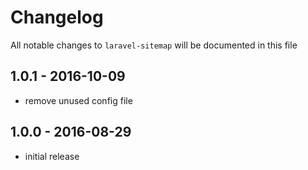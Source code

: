 # Changelog

All notable changes to `laravel-sitemap` will be documented in this file

## 1.0.1 - 2016-10-09

- remove unused config file

## 1.0.0 - 2016-08-29

- initial release
